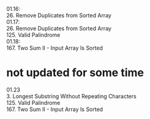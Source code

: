 01.16:  
  26. Remove Duplicates from Sorted Array  
01.17:  
  26. Remove Duplicates from Sorted Array  
  125. Valid Palindrome  
01.18:  
  167. Two Sum II - Input Array Is Sorted  


# not updated for some time
01.23  
3. Longest Substring Without Repeating Characters  
125. Valid Palindrome  
167. Two Sum II - Input Array Is Sorted  
